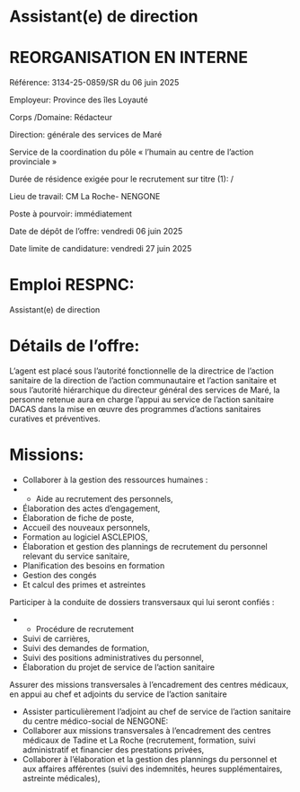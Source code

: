 # Assistant(e) de direction

# REORGANISATION EN INTERNE

Référence: 3134-25-0859/SR du 06 juin 2025

Employeur: Province des îles Loyauté

Corps /Domaine: Rédacteur

Direction: générale des services de Maré

Service de la coordination du pôle « l’humain au centre de l’action provinciale »

Durée de résidence exigée pour le recrutement sur titre (1): /

Lieu de travail: CM La Roche- NENGONE

Poste à pourvoir: immédiatement

Date de dépôt de l’offre: vendredi 06 juin 2025

Date limite de candidature: vendredi 27 juin 2025

# Emploi RESPNC:

Assistant(e) de direction

# Détails de l’offre:

L’agent est placé sous l’autorité fonctionnelle de la directrice de l’action sanitaire de la direction de l’action communautaire et l’action sanitaire et sous l’autorité hiérarchique du directeur général des services de Maré, la personne retenue aura en charge l’appui au service de l’action sanitaire DACAS dans la mise en œuvre des programmes d’actions sanitaires curatives et préventives.

# Missions:

- Collaborer à la gestion des ressources humaines :
- - Aide au recrutement des personnels,
- Élaboration des actes d’engagement,
- Élaboration de fiche de poste,
- Accueil des nouveaux personnels,
- Formation au logiciel ASCLEPIOS,
- Élaboration et gestion des plannings de recrutement du personnel relevant du service sanitaire,
- Planification des besoins en formation
- Gestion des congés
- Et calcul des primes et astreintes

Participer à la conduite de dossiers transversaux qui lui seront confiés :
- - Procédure de recrutement
- Suivi de carrières,
- Suivi des demandes de formation,
- Suivi des positions administratives du personnel,
- Élaboration du projet de service de l’action sanitaire

Assurer des missions transversales à l’encadrement des centres médicaux, en appui au chef et adjoints du service de l’action sanitaire
- Assister particulièrement l’adjoint au chef de service de l’action sanitaire du centre médico-social de NENGONE:
- Collaborer aux missions transversales à l’encadrement des centres médicaux de Tadine et La Roche (recrutement, formation, suivi administratif et financier des prestations privées,
- Collaborer à l’élaboration et la gestion des plannings du personnel et aux affaires afférentes (suivi des indemnités, heures supplémentaires, astreinte médicales),